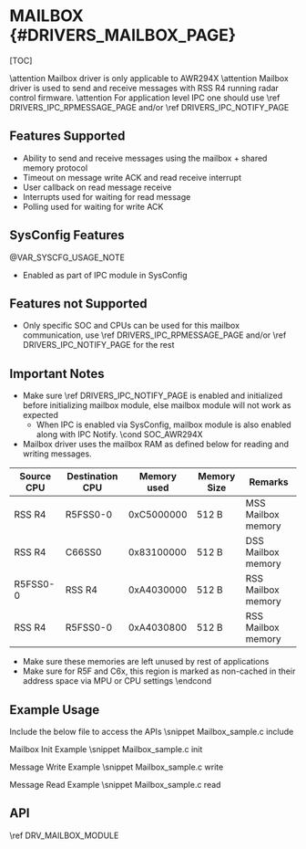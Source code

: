 # MAILBOX {#DRIVERS_MAILBOX_PAGE}

[TOC]

\attention Mailbox driver is only applicable to AWR294X
\attention Mailbox driver is used to send and receive messages with RSS R4 running radar control firmware.
\attention For application level IPC one should use \ref DRIVERS_IPC_RPMESSAGE_PAGE and/or \ref DRIVERS_IPC_NOTIFY_PAGE

## Features Supported

- Ability to send and receive messages using the mailbox + shared memory protocol
- Timeout on message write ACK and read receive interrupt
- User callback on read message receive
- Interrupts used for waiting for read message
- Polling used for waiting for write ACK

## SysConfig Features

@VAR_SYSCFG_USAGE_NOTE

- Enabled as part of IPC module in SysConfig

## Features not Supported

- Only specific SOC and CPUs can be used for this mailbox communication, use \ref DRIVERS_IPC_RPMESSAGE_PAGE and/or \ref DRIVERS_IPC_NOTIFY_PAGE for the rest

## Important Notes

- Make sure \ref DRIVERS_IPC_NOTIFY_PAGE is enabled and initialized before initializing mailbox module, else mailbox module
  will not work as expected
  - When IPC is enabled via SysConfig, mailbox module is also enabled along with IPC Notify.
\cond SOC_AWR294X
- Mailbox driver uses the mailbox RAM as defined below for reading and writing messages.

Source CPU | Destination CPU | Memory used | Memory Size | Remarks
-----------|-----------------|-------------|-------------|--------
RSS R4     | R5FSS0-0        | 0xC5000000  | 512 B       | MSS Mailbox memory
RSS R4     | C66SS0          | 0x83100000  | 512 B       | DSS Mailbox memory
R5FSS0-0   | RSS R4          | 0xA4030000  | 512 B       | RSS Mailbox memory
RSS R4     | R5FSS0-0        | 0xA4030800  | 512 B       | RSS Mailbox memory

- Make sure these memories are left unused by rest of applications
- Make sure for R5F and C6x, this region is marked as non-cached in their address space via MPU or CPU settings
\endcond

## Example Usage

Include the below file to access the APIs
\snippet Mailbox_sample.c include

Mailbox Init Example
\snippet Mailbox_sample.c init

Message Write Example
\snippet Mailbox_sample.c write

Message Read Example
\snippet Mailbox_sample.c read

## API

\ref DRV_MAILBOX_MODULE